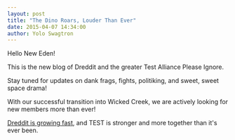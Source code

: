```yaml
---
layout: post
title: "The Dino Roars, Louder Than Ever"
date: 2015-04-07 14:34:00
author: Yolo Swagtron
---
```


Hello New Eden!

This is the new blog of Dreddit and the greater Test Alliance Please Ignore.

Stay tuned for updates on dank frags, fights, politiking, and sweet,
sweet space drama!

With our successful transition into Wicked Creek, we are actively looking for new members more than ever!

[Dreddit is growing fast](http://evemaps.dotlan.net/corp/Dreddit), and TEST is stronger and more together than it's ever been.

